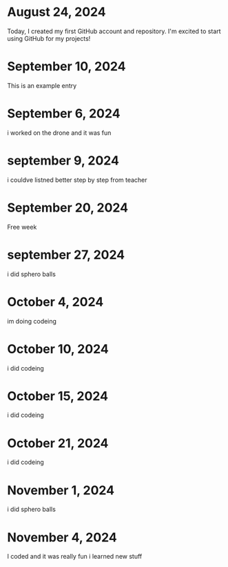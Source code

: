 # August 24, 2024
Today, I created my first GitHub account and repository. I'm excited to start using GitHub for my projects!
# September 10, 2024
This is an example entry 
# September 6, 2024
i worked on the drone and it was fun
# september 9, 2024
i couldve listned better step by step from teacher
# September 20, 2024
Free week
# september 27, 2024
i did sphero balls 
# October 4, 2024
im doing codeing
# October 10, 2024
i did codeing
# October 15, 2024
i did codeing
# October 21, 2024
i did codeing
# November 1, 2024
i did sphero balls
# November 4, 2024
I coded and it was really fun i learned new stuff
